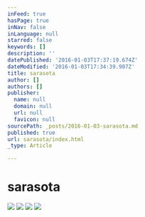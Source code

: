 ```yaml
---
inFeed: true
hasPage: true
inNav: false
inLanguage: null
starred: false
keywords: []
description: ''
datePublished: '2016-01-03T17:37:19.674Z'
dateModified: '2016-01-03T17:34:39.907Z'
title: sarasota
author: []
authors: []
publisher:
  name: null
  domain: null
  url: null
  favicon: null
sourcePath: _posts/2016-01-03-sarasota.md
published: true
url: sarasota/index.html
_type: Article

---
```

# sarasota
![](https://the-grid-user-content.s3-us-west-2.amazonaws.com/ae7e557c-214c-45c9-8fdf-d40c9b29b421.jpg)
![](https://the-grid-user-content.s3-us-west-2.amazonaws.com/e802f7fc-eba5-4781-b9e5-c3569673afcf.jpg)
![](https://the-grid-user-content.s3-us-west-2.amazonaws.com/b091e5d5-0ad3-4d0d-8d23-20ef4fb98690.jpg)
![](https://the-grid-user-content.s3-us-west-2.amazonaws.com/fb282b9d-e2c2-455a-9495-ff13e591a4dd.jpg)